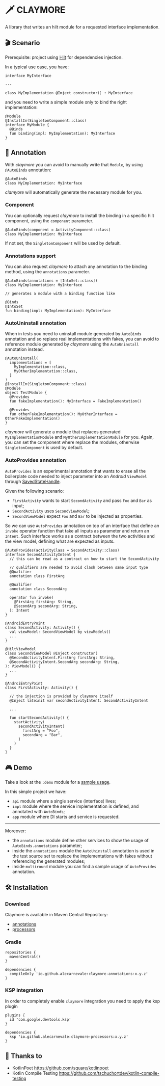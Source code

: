 # 🗡️ CLAYMORE

A library that writes an hilt module for a requested interface implementation.

## 🎬 Scenario
Prerequisite: project using [Hilt](https://dagger.dev/hilt/) for dependencies injection.

In a typical use case, you have:
```
interface MyInterface

---

class MyImplementation @Inject constructor() : MyInterface

```

and you need to write a simple module only to bind the right implementation:
```
@Module
@InstallIn(SingletonComponent::class)
interface MyModule {
  @Binds
  fun binding(impl: MyImplementation): MyInterface
}
```

## 🧙 Annotation
With _claymore_ you can avoid to manually write that `Module`, by using `@AutoBinds` annotation:
```
@AutoBinds
class MyImplementation: MyInterface
```

_clamyore_ will automatically generate the necessary module for you.

### Component
You can optionally request _claymore_ to install the binding in a specific hilt component, using the `component` parameter.
```
@AutoBinds(component = ActivityComponent::class)
class MyImplementation: MyInterface
```
If not set, the `SingletonComponent` will be used by default.

### Annotations support
You can also request _claymore_ to attach any annotation to the binding method, using the `annotations` parameter.
```
@AutoBinds(annotations = [IntoSet::class])
class MyImplementation: MyInterface

// generates a module with a binding function like

@Binds
@IntoSet
fun binding(impl: MyImplementation): MyInterface
```

### AutoUninstall annotation
When in tests you need to uninstall module generated by `AutoBinds` annotation and so replace real implementations with fakes,
you can avoid to reference module generated by _claymore_ using the `AutoUninstall` annotation instead.
```
@AutoUninstall(
  implementations = [
    MyImplementation::class,
    MyOtherImplementation::class,
  ]
)
@InstallIn(SingletonComponent::class)
@Module
object TestModule {
  @Provides
  fun fakeImplementation(): MyInterface = FakeImplementation()
  
  @Provides
  fun otherFakeImplementation(): MyOtherInterface = OtherFakeImplementation()  
}
```
_claymore_ will generate a module that replaces generated `MyImplementationModule` and `MyOtherImplementationModule` for you.
Again, you can set the component where replace the modules, otherwise `SingletonComponent` is used by default.

### AutoProvides annotation
`AutoProvides` is an experimental annotation that wants to erase all the boilerplate code needed to inject parameter into an _Android_ `ViewModel` through [SavedStateHandle](https://developer.android.com/reference/androidx/lifecycle/SavedStateHandle).

Given the following scenario:
- `FirstActivity` wants to start `SecondActivity` and pass `Foo` and `Bar` as input;
- `SecondActivity` uses `SecondViewModel`;
- `SecondViewModel` expect `Foo` and `Bar` to be injected as properties.

So we can use `AutoProvides` annotation on top of an interface that define an `invoke` operator function that take all inputs as parameter and return an `Intent`.
Such interface works as a contract between the two activities and the view model, defining what are expected as inputs.

```
@AutoProvides(activityClass = SecondActivity::class)
interface SecondActivityIntent {
  // this can be read as a contract on how to start the SecondActivity
  
  // qualifiers are needed to avoid clash between same input type
  @Qualifier
  annotation class FirstArg

  @Qualifier
  annotation class SecondArg

  operator fun invoke(
    @FirstArg firstArg: String,
    @SecondArg secondArg: String,
  ): Intent
}

@AndroidEntryPoint
class SecondActivity: Activity() {
  val viewModel: SecondViewModel by viewModels()
  ...
}

@HiltViewModel
class SecondViewModel @Inject constructor(
  @SecondActivityIntent.FirstArg firstArg: String,
  @SecondActivityIntent.SecondArg secondArg: String,
): ViewModel() {
  ...
}

@AndroiEntryPoint
class FirstActivity: Activity() {
  
  // the injection is provided by claymore itself
  @Inject lateinit var secondActivityIntent: SecondActivityIntent
  
  ...

  fun startSecondActivity() {
    startActivity(
      secondActivityIntent(
        firstArg = "Foo",
        secondArg = "Bar",
      )
    )
  }
}
```

## 🎮 Demo
Take a look at the `:demo` module for a [sample usage](https://github.com/alecarnevale/claymore/tree/master/demo).

In this simple project we have:
- `api` module where a single service (interface) lives;
- `impl` module where the service implementation is defined, and annotated with `AutoBinds`;
- `app` module where DI starts and service is requested.

---

Moreover:
-  the `annotations` module define other services to show the usage of `AutoBinds.annotations` parameter;
- inside the `annotations` module the `AutoUninstall` annotation is used in the test source set to replace the implementations with fakes without referencing the generated modules;
- inside `multiround` module you can find a sample usage of `AutoProvides` annotation.

## 🛠️ Installation

### Download
Claymore is available in Maven Central Repository:
- [annotations](https://central.sonatype.com/artifact/io.github.alecarnevale/claymore-annotations/1.4.0)
- [processors](https://central.sonatype.com/artifact/io.github.alecarnevale/claymore-processors/1.4.0)

### Gradle
```
repositories {
  mavenCentral()
}

dependencies {
  compileOnly 'io.github.alecarnevale:claymore-annotations:x.y.z'
}
```

### KSP integration
In order to completely enable `claymore` integration you need to apply the ksp plugin

```
plugins {
  id 'com.google.devtools.ksp'
}

dependencies {
  ksp 'io.github.alecarnevale:claymore-processors:x.y.z'
}
```

## 🙏 Thanks to
- KotlinPoet https://github.com/square/kotlinpoet
- Kotlin Compile Testing https://github.com/tschuchortdev/kotlin-compile-testing
